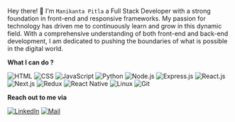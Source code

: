 Hey there! 👋 I'm `Manikanta Pitla` a Full Stack Developer with a strong foundation in front-end and responsive frameworks. My passion for technology has driven me to continuously learn and grow in this dynamic field. With a comprehensive understanding of both front-end and back-end development, I am dedicated to pushing the boundaries of what is possible in the digital world.

**What I can do ?**

![HTML](https://img.shields.io/badge/-HTML-E34F26?style=flat-square&logo=HTML5&logoColor=white) ![CSS](https://img.shields.io/badge/-CSS-1572B6?style=flat-square&logo=CSS3&logoColor=white) ![JavaScript](https://img.shields.io/badge/-JavaScript-F7DF1E?style=flat-square&logo=JavaScript&logoColor=black) ![Python](https://img.shields.io/badge/-Python-3776AB?style=flat-square&logo=Python&logoColor=white) ![Node.js](https://img.shields.io/badge/-Node.js-339933?style=flat-square&logo=Node.js&logoColor=white) ![Express.js](https://img.shields.io/badge/-Express.js-000000?style=flat-square&logo=express&logoColor=white) ![React.js](https://img.shields.io/badge/-React.js-61DAFB?style=flat-square&logo=react&logoColor=white) ![Next.js](https://img.shields.io/badge/-Next.js-000000?style=flat-square&logo=next.js&logoColor=white) ![Redux](https://img.shields.io/badge/-Redux-764ABC?style=flat-square&logo=Redux&logoColor=white) ![React Native](https://img.shields.io/badge/-React_Native-61DAFB?style=flat-square&logo=react&logoColor=white) ![Linux](https://img.shields.io/badge/-Linux-FCC624?style=flat-square&logo=Linux&logoColor=black) ![Git](https://img.shields.io/badge/-Git-F05032?style=flat-square&logo=Git&logoColor=white)

**Reach out to me via**

[![LinkedIn](https://img.shields.io/badge/-LinkedIn-blue?style=flat-square&logo=LinkedIn&logoColor=white)](https://www.linkedin.com/in/manikanta8/) [![Mail](https://img.shields.io/badge/-Mail-red?style=flat-square&logo=Gmail&logoColor=white)](mailto:pitlamanikanta81@gmail.com "Connect via Email")
